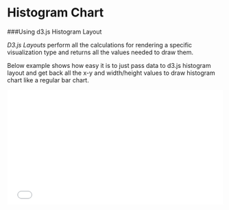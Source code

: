 
# Histogram Chart 
###Using d3.js Histogram Layout

<i>D3.js Layouts</i> perform all the calculations for rendering a specific visualization type and returns all the values needed to draw them.

Below example shows how easy it is to just pass data to d3.js histogram layout and get back all the x-y and width/height values to draw histogram chart like a regular bar chart.

<iframe height='268' scrolling='no' src='//codepen.io/sepans/embed/LVLyNY/?height=268&theme-id=17280&default-tab=result' frameborder='no' allowtransparency='true' allowfullscreen='true' style='width: 100%;'>See the Pen <a href='http://codepen.io/sepans/pen/LVLyNY/'>d3.js and p5.js - histogram</a> by Sepand Ansari (<a href='http://codepen.io/sepans'>@sepans</a>) on <a href='http://codepen.io'>CodePen</a>.
</iframe>
